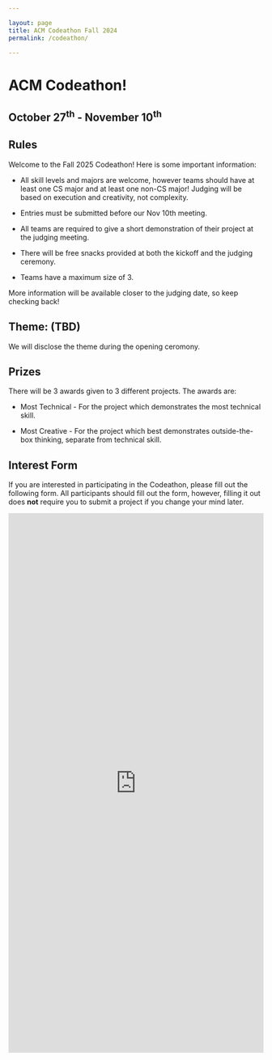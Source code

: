 ```yaml
---

layout: page
title: ACM Codeathon Fall 2024
permalink: /codeathon/

---
```


# ACM Codeathon!

## October 27<sup>th</sup> - November 10<sup>th</sup>

## Rules

Welcome to the Fall 2025 Codeathon! Here is some important information: 

* All skill levels and majors are welcome, however teams should have at least one CS major and at least one non-CS major! Judging will be based on execution and creativity, not complexity. 

* Entries must be submitted before our Nov 10th meeting.

* All teams are required to give a short demonstration of their project at the judging meeting. 

* There will be free snacks provided at both the kickoff and the judging ceremony. 

* Teams have a maximum size of 3. 

More information will be available closer to the judging date, so keep checking back! 


## Theme: (TBD)

We will disclose the theme during the opening ceromony.

## Prizes

There will be 3 awards given to 3 different projects. The awards are: 

* Most Technical - For the project which demonstrates the most technical skill. 

* Most Creative - For the project which best demonstrates outside-the-box thinking, separate from technical skill. 

## Interest Form

If you are interested in participating in the Codeathon, please fill out the following form. All participants should fill out the form, however, filling it out does **not** require you to submit a project if you change your mind later. 

<iframe src="https://docs.google.com/forms/d/e/1FAIpQLSeBIYp1YcC8lYRIbY8aU_WVrEZkSPY8X6C84jKMni4UTBeGUA/viewform" width="100%" height="1067" frameborder="0" marginheight="0" marginwidth="0">Loading…</iframe>



[Interest]: https://docs.google.com/forms/d/e/1FAIpQLScIM4HGXZ-8UNUoMSpN8iEjjzb6z-Ado-xMkyV-NZ3caPP6EA/viewform?usp=sf_link
[Rubric]: {{site.baseurl}}/assets/hackathon/ACMHackathonInformation2023.pdf
[Submit]: https://forms.gle/BxQ8EGFBUMRZR3D48
